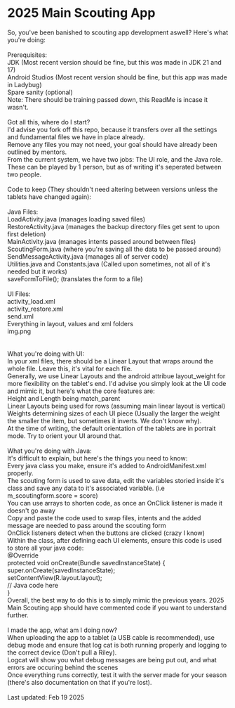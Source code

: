# 2025 Main Scouting App

So, you've been banished to scouting app development aswell? Here's what you're doing: <br/> 
<br/> 
Prerequisites:<br/> 
JDK (Most recent version should be fine, but this was made in JDK 21 and 17) <br/> 
Android Studios (Most recent version should be fine, but this app was made in Ladybug)<br/> 
Spare sanity (optional) <br/> 
Note: There should be training passed down, this ReadMe is incase it wasn't. <br/> 
<br/> 
Got all this, where do I start? <br/> 
I'd advise you fork off this repo, because it transfers over all the settings and fundamental files we have in place already. <br/> 
Remove any files you may not need, your goal should have already been outlined by mentors. <br/> 
From the current system, we have two jobs: The UI role, and the Java role. These can be played by 1 person, but as of writing it's seperated between two people. <br/> 
<br/> 
Code to keep (They shouldn't need altering between versions unless the tablets have changed again): <br/> 
<br/> 
Java Files: <br/> 
LoadActivity.java (manages loading saved files)<br/> 
RestoreActivity.java (manages the backup directory files get sent to upon first deletion)<br/> 
MainActivity.java (manages intents passed around between files)<br/> 
ScoutingForm.java (where you're saving all the data to be passed around)<br/> 
SendMessageActivity.java (manages all of server code)<br/> 
Utilities.java and Constants.java (Called upon sometimes, not all of it's needed but it works) <br/> 
saveFormToFile(); (translates the form to a file)<br/> 
<br/> 
UI Files: <br/> 
activity_load.xml<br/> 
activity_restore.xml<br/> 
send.xml <br/> 
Everything in layout, values and xml folders <br/> 
img.png <br/> 
<br/> 
<br/> 
What you're doing with UI: <br/> 
In your xml files, there should be a Linear Layout that wraps around the whole file. Leave this, it's vital for each file. <br/> 
Generally, we use Linear Layouts and the android attribue layout_weight for more flexibility on the tablet's end. I'd advise you simply look at the UI code and mimic it, but here's what the core features are: <br/> 
Height and Length being match_parent <br/> 
Linear Layouts being used for rows (assuming main linear layout is vertical) <br/> 
Weights determining sizes of each UI piece (Usually the larger the weight the smaller the item, but sometimes it inverts. We don't know why). <br/> 
At the time of writing, the default orientation of the tablets are in portrait mode. Try to orient your UI around that. <br/> 
<br/> 
What you're doing with Java: <br/> 
It's difficult to explain, but here's the things you need to know: <br/> 
Every java class you make, ensure it's added to AndroidManifest.xml properly. <br/> 
The scouting form is used to save data, edit the variables storied inside it's class and save any data to it's associated variable. (i.e m_scoutingform.score = score) <br/> 
You can use arrays to shorten code, as once an OnClick listener is made it doesn't go away <br/> 
Copy and paste the code used to swap files, intents and the added message are needed to pass around the scouting form<br/> 
OnClick listeners detect when the buttons are clicked (crazy I know) <br/> 
Within the class, after defining each UI elements, ensure this code is used to store all your java code: <br/> 
    @Override <br/> 
    protected void onCreate(Bundle savedInstanceState) {<br/> 
        super.onCreate(savedInstanceState);<br/> 
        setContentView(R.layout.layout);<br/> 
        // Java code here <br/> 
    } <br/> 
Overall, the best way to do this is to simply mimic the previous years. 2025 Main Scouting app should have commented code if you want to understand further.<br/> 
<br/> 
I made the app, what am I doing now? <br/> 
When uploading the app to a tablet (a USB cable is recommended), use debug mode and ensure that log cat is both running properly and logging to the correct device (Don't pull a Riley). <br/> 
Logcat will show you what debug messages are being put out, and what errors are occuring behind the scenes <br/> 
Once everything runs correctly, test it with the server made for your season (there's also documentation on that if you're lost).<br/> 
<br/> 
Last updated: Feb 19 2025
